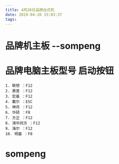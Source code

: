 ```yaml
---
title: 4月26日品牌台式机
date: 2019-04-26 15:03:37
tags:
---
```


# 品牌机主板  --sompeng
# 品牌电脑主板型号 启动按钮
    1. 联想 ：F12 
    2. 惠普 ：F12
    3. 宏基 ：F12 
    4. 戴尔 ：ESC
    5. 神舟 ：F12 
    6. 华硕 ：F8
    7. 方正 ：F12 
    8. 清华同方 ：F12
    9. 海尔 ：F12 
    10. 明基 ：F8
# sompeng

